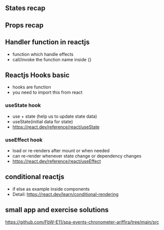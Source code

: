 ## States recap
## Props recap
## Handler function in reactjs 
- function which handle effects
- call/invoke the function name inside {}
## Reactjs Hooks basic
- hooks are function
- you need to import this from react
### useState hook
- use + state (help us to update state data)
- useState(initial data for state)
- https://react.dev/reference/react/useState
### useEffect hook
- load or re-renders after mount or when needed
- can re-render whenever state change or dependency changes
- https://react.dev/reference/react/useEffect
## conditional reactjs 
- if else as example inside components
- Detail: https://react.dev/learn/conditional-rendering
## small app and exercise solutions
https://github.com/FbW-E11/spa-events-chronometer-ariffira/tree/main/src